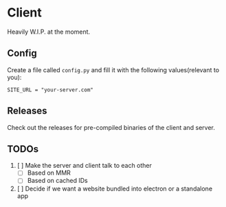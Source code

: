 # Client

Heavily W.I.P. at the moment.


## Config

Create a file called `config.py` and fill it with the following values(relevant to you):

```
SITE_URL = "your-server.com"

```

## Releases
Check out the releases for pre-compiled binaries of the client and server.

## TODOs

1. [ ] Make the server and client talk to each other
    * [ ] Based on MMR
    * [ ] Based on cached IDs
2. [ ] Decide if we want a website bundled into electron or a standalone app


